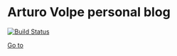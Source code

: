 # Arturo Volpe personal blog

[![Build Status](https://travis-ci.org/aVolpe/aVolpe.github.io.svg?branch=master)](https://travis-ci.org/aVolpe/aVolpe.github.io)

[Go to](https://avolpe.github.io)
